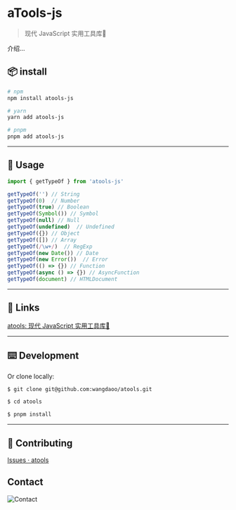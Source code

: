 # aTools-js

> 现代 JavaScript 实用工具库🔧

介绍...

## 📦 install

```bash
# npm
npm install atools-js

# yarn
yarn add atools-js

# pnpm
pnpm add atools-js
```

-----

## 🔨 Usage

```js
import { getTypeOf } from 'atools-js'

getTypeOf('') // String
getTypeOf(0)  // Number
getTypeOf(true) // Boolean
getTypeOf(Symbol()) // Symbol
getTypeOf(null) // Null
getTypeOf(undefined)  // Undefined
getTypeOf({}) // Object
getTypeOf([]) // Array
getTypeOf(/\w+/)  // RegExp
getTypeOf(new Date()) // Date
getTypeOf(new Error())  // Error
getTypeOf(() => {}) // Function
getTypeOf(async () => {}) // AsyncFunction
getTypeOf(document) // HTMLDocument
```

-----

## 🔗 Links

[atools: 现代 JavaScript 实用工具库🔧](https://github.com/wangdaoo/atools)

-----

## ⌨️ Development

Or clone locally:

```bash
$ git clone git@github.com:wangdaoo/atools.git

$ cd atools

$ pnpm install
```

-----

## 🤝 Contributing

[Issues · atools](https://github.com/wangdaoo/atools/issues)

## Contact

![Contact](http://cdn.wangdaoo.com/qrcode2.jpeg?imageView2/1/w/400/h/400)
